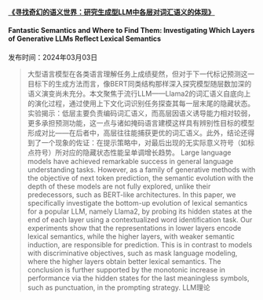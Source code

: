 #### [《寻找奇幻的语义世界：研究生成型LLM中各层对词汇语义的体现》](https://arxiv.org/abs/2403.01509)
#### Fantastic Semantics and Where to Find Them: Investigating Which Layers of Generative LLMs Reflect Lexical Semantics
发布时间：2024年03月03日
> 大型语言模型在各类语言理解任务上成绩斐然，但对于下一代标记预测这一目标下的生成方法而言，像BERT同类结构那样深入探究模型随层数加深的语义演变尚未充分。本文聚焦于流行LLM——Llama2的词汇语义自底向上的演化过程，通过使用上下文化词识别任务探查其每一层末尾的隐藏状态。实验揭示：低层主要负责编码词汇语义，而高层因语义诱导能力相对较弱，更多承担预测功能，这一点与诸如掩码语言建模这样具有辨别性目标的模型形成对比——在后者中，高层往往能捕获更优的词汇语义。此外，结论还得到了一个现象的佐证：在提示策略中，对最后出现的无实际意义符号（如标点符号）所对应的隐藏状态性能呈单调增长趋势。
> Large language models have achieved remarkable success in general language understanding tasks. However, as a family of generative methods with the objective of next token prediction, the semantic evolution with the depth of these models are not fully explored, unlike their predecessors, such as BERT-like architectures. In this paper, we specifically investigate the bottom-up evolution of lexical semantics for a popular LLM, namely Llama2, by probing its hidden states at the end of each layer using a contextualized word identification task. Our experiments show that the representations in lower layers encode lexical semantics, while the higher layers, with weaker semantic induction, are responsible for prediction. This is in contrast to models with discriminative objectives, such as mask language modeling, where the higher layers obtain better lexical semantics. The conclusion is further supported by the monotonic increase in performance via the hidden states for the last meaningless symbols, such as punctuation, in the prompting strategy.
LLM理论